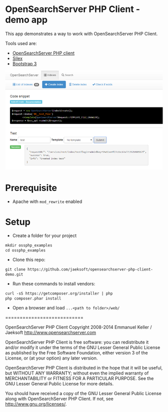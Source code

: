 OpenSearchServer PHP Client - demo app
======================================

This app demonstrates a way to work with OpenSearchServer PHP Client.

Tools used are:

* [OpenSearchServer PHP client](https://github.com/jaeksoft/opensearchserver-php-client)
* [Silex](http://silex.sensiolabs.org)
* [Bootstrap 3](http://getbootstrap.com/)

![Index creation](clientphp_demo.png "Index creation")


# Prerequisite

* Apache with `mod_rewrite` enabled 

# Setup

* Create a folder for your project

```shell
mkdir ossphp_examples
cd ossphp_examples
```

* Clone this repo:

```shell
git clone https://github.com/jaeksoft/opensearchserver-php-client-demo.git
```

* Run these commands to install vendors:

```shell
curl -sS https://getcomposer.org/installer | php
php composer.phar install
```

* Open a browser and load `...<path to folder>/web/`

===========================

OpenSearchServer PHP Client
Copyright 2008-2014 Emmanuel Keller / Jaeksoft
http://www.opensearchserver.com

OpenSearchServer PHP Client is free software: you can redistribute it and/or
modify it under the terms of the GNU Lesser General Public License as published by
the Free Software Foundation, either version 3 of the License, or
(at your option) any later version.
 
OpenSearchServer PHP Client is distributed in the hope that it will be useful,
but WITHOUT ANY WARRANTY; without even the implied warranty of
MERCHANTABILITY or FITNESS FOR A PARTICULAR PURPOSE.  See the
GNU Lesser General Public License for more details.
 
You should have received a copy of the GNU Lesser General Public License
along with OpenSearchServer PHP Client.
If not, see <http://www.gnu.org/licenses/>.
 